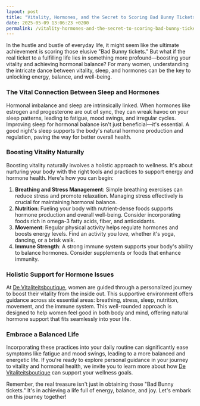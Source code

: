 ```yaml
---
layout: post
title: "Vitality, Hormones, and the Secret to Scoring Bad Bunny Tickets"
date: 2025-05-09 13:06:23 +0200
permalink: /vitality-hormones-and-the-secret-to-scoring-bad-bunny-tickets/
---
```



In the hustle and bustle of everyday life, it might seem like the ultimate achievement is scoring those elusive "Bad Bunny tickets." But what if the real ticket to a fulfilling life lies in something more profound—boosting your vitality and achieving hormonal balance? For many women, understanding the intricate dance between vitality, sleep, and hormones can be the key to unlocking energy, balance, and well-being.

### The Vital Connection Between Sleep and Hormones

Hormonal imbalance and sleep are intrinsically linked. When hormones like estrogen and progesterone are out of sync, they can wreak havoc on your sleep patterns, leading to fatigue, mood swings, and irregular cycles. Improving sleep for hormonal balance isn't just beneficial—it's essential. A good night's sleep supports the body's natural hormone production and regulation, paving the way for better overall health.

### Boosting Vitality Naturally

Boosting vitality naturally involves a holistic approach to wellness. It's about nurturing your body with the right tools and practices to support energy and hormone health. Here's how you can begin:

1. **Breathing and Stress Management**: Simple breathing exercises can reduce stress and promote relaxation. Managing stress effectively is crucial for maintaining hormonal balance.
2. **Nutrition**: Fueling your body with nutrient-dense foods supports hormone production and overall well-being. Consider incorporating foods rich in omega-3 fatty acids, fiber, and antioxidants.
3. **Movement**: Regular physical activity helps regulate hormones and boosts energy levels. Find an activity you love, whether it's yoga, dancing, or a brisk walk.
4. **Immune Strength**: A strong immune system supports your body's ability to balance hormones. Consider supplements or foods that enhance immunity.

### Holistic Support for Hormone Issues

At [De Vitaliteitsboutique](https://www.devitaliteitsboutique.nl/slaapformule), women are guided through a personalized journey to boost their vitality from the inside out. This supportive environment offers guidance across six essential areas: breathing, stress, sleep, nutrition, movement, and the immune system. This well-rounded approach is designed to help women feel good in both body and mind, offering natural hormone support that fits seamlessly into your life.

### Embrace a Balanced Life

Incorporating these practices into your daily routine can significantly ease symptoms like fatigue and mood swings, leading to a more balanced and energetic life. If you're ready to explore personal guidance in your journey to vitality and hormonal health, we invite you to learn more about how [De Vitaliteitsboutique](https://www.devitaliteitsboutique.nl/slaapformule) can support your wellness goals.

Remember, the real treasure isn't just in obtaining those "Bad Bunny tickets." It's in achieving a life full of energy, balance, and joy. Let's embark on this journey together!